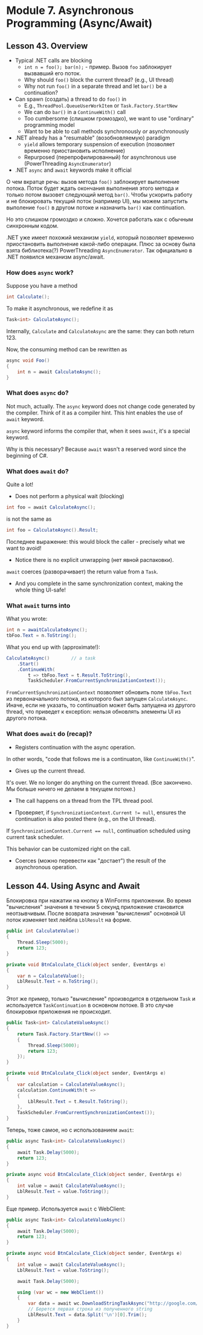 # Module 7. Asynchronous Programming (Async/Await)

## Lesson 43. Overview

* Typical .NET calls are blocking
  * `int n = foo(); bar(n);` - пример. Вызов `foo` заблокирует вызвавший его поток.
  * Why should `foo()` block the current thread? (e.g., UI thread)
  * Why not run `foo()` in a separate thread and let `bar()` be a continuation?
* Can spawn (создать) a thread to do `foo()` in
  * E.g., `ThreadPool.QueueUserWorkItem` or `Task.Factory.StartNew`
  * We can do `bar()` in a `ContinueWith()` call
  * Too cumbersome (слишком громоздко), we want to use "ordinary" programming model
  * Want to be able to call methods synchronously *or* asynchronously
* .NET already has a "resumable" (возобновляемую) paradigm
  * `yield` allows temporary suspension of execution (позволяет временно приостановить исполнение)
  * Repurposed (перепрофилированный) for asynchronous use (PowerThreading `AsyncEnumerator`)
* .NET `async` and `await` keywords make it official

О чем вкратце речь: вызов метода `foo()` заблокирует выполнение потока. Поток будет ждать окончания
выполнения этого метода и только потом вызовет следующий метод `bar()`. Чтобы ускорить работу
и не блокировать текущий поток (например UI), мы можем запустить выполение `foo()` в другом потоке
и назначить `bar()` как continuation.

Но это слишком громоздко и сложно. Хочется работать как с обычным синхронным кодом.

.NET уже имеет похожий механизм `yield`, который позволяет временно приостановить выполнение
какой-либо операции. Плюс за основу была взята библиотека(?) PowerThreading `AsyncEnumerator`.
Так официально в .NET появился механизм async/await.

### How does `async` work?

Suppose you have a method

```csharp
int Calculate();
```

To make it asynchronous, we redefine it as

```csharp
Task<int> CalculateAsync();
```

Internally, `Calculate` and `CalculateAsync` are the same: they can both return 123.

Now, the consuming method can be rewritten as

```csharp
async void Foo()
{
    int n = await CalculateAsync();
}
```

### What does `async` do?

Not much, actually. The `async` keyword does not change code generated by the compiler.
Think of it as a compiler hint. This hint enables the use of `await` keyword.

`async` keyword informs the compiler that, when it sees `await`, it's a special keyword.

Why is this necessary? Because `await` wasn't a reserved word since the beginning of C#.

### What does `await` do?

Quite a lot!

* Does not perform a physical wait (blocking)

```csharp
int foo = await CalculateAsync();
```

is not the same as

```csharp
int foo = CalculateAsync().Result;
```

Последнее выражение: this would block the caller - precisely what we want to avoid!

* Notice there is no explicit unwrapping (нет явной распаковки).

`await` coerces (разворачивает) the return value from a `Task`.

* And you complete in the same synchronization context, making the whole thing UI-safe!

### What `await` turns into

What you wrote:

```csharp
int n = awaitCalculateAsync();
tbFoo.Text = n.ToString();
```

What you end up with (approximate!):

```csharp
CalculateAsync()        // a task
    .Start()
    .ContinueWith(
        t => tbFoo.Text = t.Result.ToString(),
        TaskScheduler.FromCurrentSynchronizationContext());
```

`FromCurrentSynchronizationContext` позволяет обновить поле `tbFoo.Text` из первоначального потока,
из которого был запущен `CalculateAsync`. Иначе, если не указать, то continuation может быть
запущена из другого thread, что приведет к exception: нельзя обновлять элементы UI из другого
потока.

### What does `await` do (recap)?

* Registers continuation with the async operation.

In other words, "code that follows me is a continuaton, like `ContinueWith()`".

* Gives up the current thread.

It's over. We no longer do anything on the current thread.
(Все закончено. Мы больше ничего не делаем в текущем потоке.)

* The call happens on a thread from the TPL thread pool.

* Проверяет, if `SynchronizationContext.Current != null`, ensures the continuation is also posted
there (e.g., on the UI thread).

If `SynchronizationContext.Current == null`, continuation scheduled using current task scheduler.

This behavior can be customized right on the call.

* Coerces (можно перевести как "достает") the result of the asynchronous operation.

## Lesson 44. Using Async and Await

Блокировка при нажатии на кнопку в WinForms приложении. Во время "вычисления" значения
в течении 5 секунд приложение становится неотзывчивым. После возврата значения "вычисления"
основной UI поток изменяет text лейбла `LblResult` на форме.

```csharp
public int CalculateValue()
{
    Thread.Sleep(5000);
    return 123;
}

private void BtnCalculate_Click(object sender, EventArgs e)
{
    var n = CalculateValue();
    LblResult.Text = n.ToString();
}
```

Этот же пример, только "вычисление" производится в отдельном `Task` и используется
`TaskContinuation` в основном потоке. В это случае блокировки приложения не происходит.

```csharp
public Task<int> CalculateValueAsync()
{
    return Task.Factory.StartNew(() =>
    {
        Thread.Sleep(5000);
        return 123;
    });
}

private void BtnCalculate_Click(object sender, EventArgs e)
{
    var calculation = CalculateValueAsync();
    calculation.ContinueWith(t =>
    {
        LblResult.Text = t.Result.ToString();
    },
    TaskScheduler.FromCurrentSynchronizationContext());
}
```

Теперь, тоже самое, но с использованием `await`:

```csharp
public async Task<int> CalculateValueAsync()
{
    await Task.Delay(5000);
    return 123;
}

private async void BtnCalculate_Click(object sender, EventArgs e)
{
    int value = await CalculateValueAsync();
    LblResult.Text = value.ToString();
}
```

Еще пример. Используется `await` с WebClient:

```csharp
public async Task<int> CalculateValueAsync()
{
    await Task.Delay(5000);
    return 123;
}

private async void BtnCalculate_Click(object sender, EventArgs e)
{
    int value = await CalculateValueAsync();
    LblResult.Text = value.ToString();

    await Task.Delay(5000);

    using (var wc = new WebClient())
    {
        var data = await wc.DownloadStringTaskAsync("http://google.com/robots.txt");
        // Берется первая строка из полученного string
        LblResult.Text = data.Split('\n')[0].Trim();
    }
}
```
